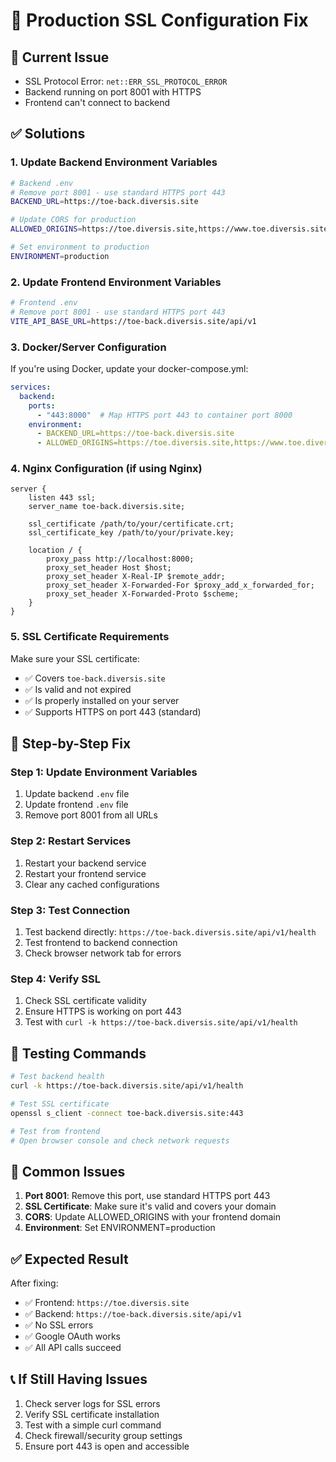 # 🔧 Production SSL Configuration Fix

## 🚨 **Current Issue**
- SSL Protocol Error: `net::ERR_SSL_PROTOCOL_ERROR`
- Backend running on port 8001 with HTTPS
- Frontend can't connect to backend

## ✅ **Solutions**

### **1. Update Backend Environment Variables**

```bash
# Backend .env
# Remove port 8001 - use standard HTTPS port 443
BACKEND_URL=https://toe-back.diversis.site

# Update CORS for production
ALLOWED_ORIGINS=https://toe.diversis.site,https://www.toe.diversis.site

# Set environment to production
ENVIRONMENT=production
```

### **2. Update Frontend Environment Variables**

```bash
# Frontend .env
# Remove port 8001 - use standard HTTPS port 443
VITE_API_BASE_URL=https://toe-back.diversis.site/api/v1
```

### **3. Docker/Server Configuration**

If you're using Docker, update your docker-compose.yml:

```yaml
services:
  backend:
    ports:
      - "443:8000"  # Map HTTPS port 443 to container port 8000
    environment:
      - BACKEND_URL=https://toe-back.diversis.site
      - ALLOWED_ORIGINS=https://toe.diversis.site,https://www.toe.diversis.site
```

### **4. Nginx Configuration (if using Nginx)**

```nginx
server {
    listen 443 ssl;
    server_name toe-back.diversis.site;
    
    ssl_certificate /path/to/your/certificate.crt;
    ssl_certificate_key /path/to/your/private.key;
    
    location / {
        proxy_pass http://localhost:8000;
        proxy_set_header Host $host;
        proxy_set_header X-Real-IP $remote_addr;
        proxy_set_header X-Forwarded-For $proxy_add_x_forwarded_for;
        proxy_set_header X-Forwarded-Proto $scheme;
    }
}
```

### **5. SSL Certificate Requirements**

Make sure your SSL certificate:
- ✅ Covers `toe-back.diversis.site`
- ✅ Is valid and not expired
- ✅ Is properly installed on your server
- ✅ Supports HTTPS on port 443 (standard)

## 🔄 **Step-by-Step Fix**

### **Step 1: Update Environment Variables**
1. Update backend `.env` file
2. Update frontend `.env` file
3. Remove port 8001 from all URLs

### **Step 2: Restart Services**
1. Restart your backend service
2. Restart your frontend service
3. Clear any cached configurations

### **Step 3: Test Connection**
1. Test backend directly: `https://toe-back.diversis.site/api/v1/health`
2. Test frontend to backend connection
3. Check browser network tab for errors

### **Step 4: Verify SSL**
1. Check SSL certificate validity
2. Ensure HTTPS is working on port 443
3. Test with `curl -k https://toe-back.diversis.site/api/v1/health`

## 🧪 **Testing Commands**

```bash
# Test backend health
curl -k https://toe-back.diversis.site/api/v1/health

# Test SSL certificate
openssl s_client -connect toe-back.diversis.site:443

# Test from frontend
# Open browser console and check network requests
```

## 🚨 **Common Issues**

1. **Port 8001**: Remove this port, use standard HTTPS port 443
2. **SSL Certificate**: Make sure it's valid and covers your domain
3. **CORS**: Update ALLOWED_ORIGINS with your frontend domain
4. **Environment**: Set ENVIRONMENT=production

## ✅ **Expected Result**

After fixing:
- ✅ Frontend: `https://toe.diversis.site`
- ✅ Backend: `https://toe-back.diversis.site/api/v1`
- ✅ No SSL errors
- ✅ Google OAuth works
- ✅ All API calls succeed

## 📞 **If Still Having Issues**

1. Check server logs for SSL errors
2. Verify SSL certificate installation
3. Test with a simple curl command
4. Check firewall/security group settings
5. Ensure port 443 is open and accessible
